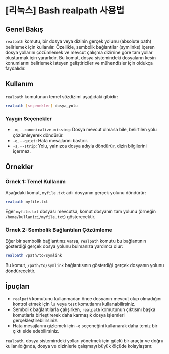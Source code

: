 # [리눅스] Bash realpath 사용법

## Genel Bakış
`realpath` komutu, bir dosya veya dizinin gerçek yolunu (absolute path) belirlemek için kullanılır. Özellikle, sembolik bağlantılar (symlinks) içeren dosya yollarını çözümlemek ve mevcut çalışma dizinine göre tam yollar oluşturmak için yararlıdır. Bu komut, dosya sistemindeki dosyaların kesin konumlarını belirlemek isteyen geliştiriciler ve mühendisler için oldukça faydalıdır.

## Kullanım
`realpath` komutunun temel sözdizimi aşağıdaki gibidir:

```bash
realpath [seçenekler] dosya_yolu
```

### Yaygın Seçenekler
- `-m`, `--canonicalize-missing`: Dosya mevcut olmasa bile, belirtilen yolu çözümleyerek döndürür.
- `-q`, `--quiet`: Hata mesajlarını bastırır.
- `-s`, `--strip`: Yolu, yalnızca dosya adıyla döndürür, dizin bilgilerini içermez.

## Örnekler
### Örnek 1: Temel Kullanım
Aşağıdaki komut, `myfile.txt` adlı dosyanın gerçek yolunu döndürür:

```bash
realpath myfile.txt
```

Eğer `myfile.txt` dosyası mevcutsa, komut dosyanın tam yolunu (örneğin `/home/kullanici/myfile.txt`) gösterecektir.

### Örnek 2: Sembolik Bağlantıları Çözümleme
Eğer bir sembolik bağlantınız varsa, `realpath` komutu bu bağlantının gösterdiği gerçek dosya yolunu bulmanıza yardımcı olur:

```bash
realpath /path/to/symlink
```

Bu komut, `/path/to/symlink` bağlantısının gösterdiği gerçek dosyanın yolunu döndürecektir.

## İpuçları
- `realpath` komutunu kullanmadan önce dosyanın mevcut olup olmadığını kontrol etmek için `ls` veya `test` komutlarını kullanabilirsiniz.
- Sembolik bağlantılarla çalışırken, `realpath` komutunun çıktısını başka komutlarla birleştirerek daha karmaşık dosya işlemleri gerçekleştirebilirsiniz.
- Hata mesajlarını gizlemek için `-q` seçeneğini kullanarak daha temiz bir çıktı elde edebilirsiniz. 

`realpath`, dosya sistemindeki yolları yönetmek için güçlü bir araçtır ve doğru kullanıldığında, dosya ve dizinlerle çalışmayı büyük ölçüde kolaylaştırır.